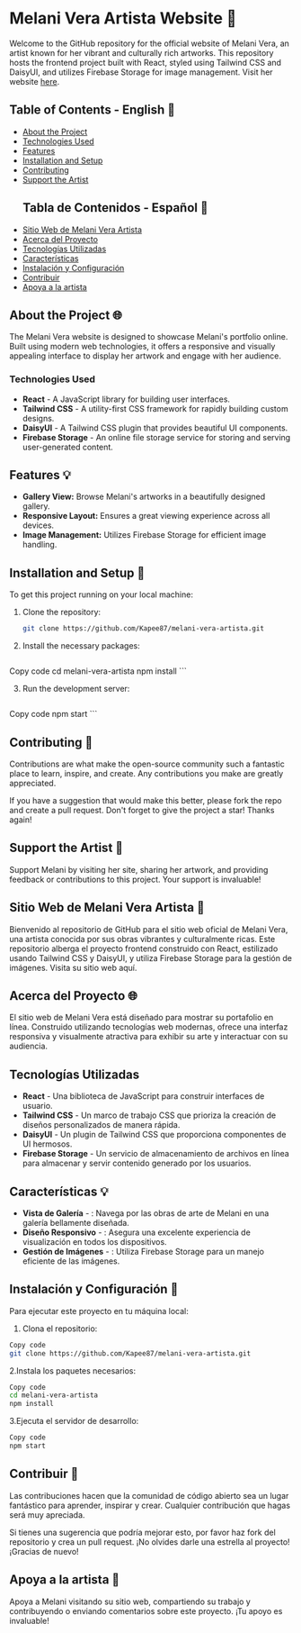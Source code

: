# Melani Vera Artista Website 🎨

Welcome to the GitHub repository for the official website of Melani Vera, an artist known for her vibrant and culturally rich artworks. This repository hosts the frontend project built with React, styled using Tailwind CSS and DaisyUI, and utilizes Firebase Storage for image management. Visit her website [here](https://melani-vera.vercel.app).

## Table of Contents - English 📑
- [About the Project](#about-the-project-)
- [Technologies Used](#technologies-used)
- [Features](#features-)
- [Installation and Setup](#installation-and-setup-)
- [Contributing](#contributing-)
- [Support the Artist](#support-the-artist-)
  ## Tabla de Contenidos - Español 📑
- [Sitio Web de Melani Vera Artista](#sitio-web-de-melani-vera-artista-)
- [Acerca del Proyecto](#acerca-del-proyecto-)
- [Tecnologías Utilizadas](#tecnologías-utilizadas)
- [Características](#características-)
- [Instalación y Configuración](#instalación-y-configuración-)
- [Contribuir](#contribuir-)
- [Apoya a la artista](#apoya-a-la-artista)

## About the Project 🌐

The Melani Vera website is designed to showcase Melani's portfolio online. Built using modern web technologies, it offers a responsive and visually appealing interface to display her artwork and engage with her audience.

### Technologies Used

- **React** - A JavaScript library for building user interfaces.
- **Tailwind CSS** - A utility-first CSS framework for rapidly building custom designs.
- **DaisyUI** - A Tailwind CSS plugin that provides beautiful UI components.
- **Firebase Storage** - An online file storage service for storing and serving user-generated content.

## Features 💡

- **Gallery View:** Browse Melani's artworks in a beautifully designed gallery.
- **Responsive Layout:** Ensures a great viewing experience across all devices.
- **Image Management:** Utilizes Firebase Storage for efficient image handling.

## Installation and Setup 🔧

To get this project running on your local machine:

1. Clone the repository:
   ```bash
   git clone https://github.com/Kapee87/melani-vera-artista.git
    ```
2. Install the necessary packages:
    ```bash
  Copy code
  cd melani-vera-artista
  npm install
    ```

3. Run the development server:
    ```bash
  Copy code
  npm start
    ```

## Contributing 🤝
Contributions are what make the open-source community such a fantastic place to learn, inspire, and create. Any contributions you make are greatly appreciated.

If you have a suggestion that would make this better, please fork the repo and create a pull request. Don't forget to give the project a star! Thanks again!

## Support the Artist 💖
Support Melani by visiting her site, sharing her artwork, and providing feedback or contributions to this project. Your support is invaluable!

## Sitio Web de Melani Vera Artista 🎨
Bienvenido al repositorio de GitHub para el sitio web oficial de Melani Vera, una artista conocida por sus obras vibrantes y culturalmente ricas. Este repositorio alberga el proyecto frontend construido con React, estilizado usando Tailwind CSS y DaisyUI, y utiliza Firebase Storage para la gestión de imágenes. Visita su sitio web aquí.

## Acerca del Proyecto 🌐
El sitio web de Melani Vera está diseñado para mostrar su portafolio en línea. Construido utilizando tecnologías web modernas, ofrece una interfaz responsiva y visualmente atractiva para exhibir su arte y interactuar con su audiencia.

## Tecnologías Utilizadas
- **React** - Una biblioteca de JavaScript para construir interfaces de usuario.
- **Tailwind CSS** - Un marco de trabajo CSS que prioriza la creación de diseños personalizados de manera rápida.
- **DaisyUI** - Un plugin de Tailwind CSS que proporciona componentes de UI hermosos.
- **Firebase Storage** - Un servicio de almacenamiento de archivos en línea para almacenar y servir contenido generado por los usuarios.

## Características 💡
- **Vista de Galería** - : Navega por las obras de arte de Melani en una galería bellamente diseñada.
- **Diseño Responsivo** - : Asegura una excelente experiencia de visualización en todos los dispositivos.
- **Gestión de Imágenes** - : Utiliza Firebase Storage para un manejo eficiente de las imágenes.

## Instalación y Configuración 🔧

Para ejecutar este proyecto en tu máquina local:

1. Clona el repositorio:
```bash
Copy code
git clone https://github.com/Kapee87/melani-vera-artista.git
```

2.Instala los paquetes necesarios:
```bash
Copy code
cd melani-vera-artista
npm install
```

3.Ejecuta el servidor de desarrollo:
```bash
Copy code
npm start
```

## Contribuir 🤝
Las contribuciones hacen que la comunidad de código abierto sea un lugar fantástico para aprender, inspirar y crear. Cualquier contribución que hagas será muy apreciada.

Si tienes una sugerencia que podría mejorar esto, por favor haz fork del repositorio y crea un pull request. ¡No olvides darle una estrella al proyecto! ¡Gracias de nuevo!

## Apoya a la artista 💖
Apoya a Melani visitando su sitio web, compartiendo su trabajo y contribuyendo o enviando comentarios sobre este proyecto. ¡Tu apoyo es invaluable!
